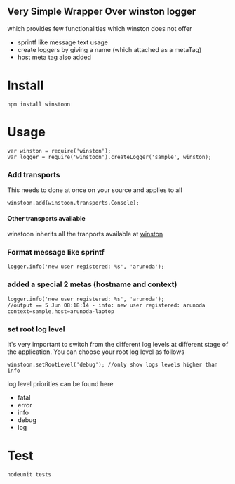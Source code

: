 Very Simple Wrapper Over winston logger
---------------------------------------

which provides few functionalities which winston does not offer

* sprintf like message text usage
* create loggers by giving a name (which attached as a metaTag)
* host meta tag also added

Install
=======
	npm install winstoon

Usage
=====
	var winston = require('winston');
	var logger = require('winstoon').createLogger('sample', winston);
### Add transports
This needs to done at once on your source and applies to all

	winstoon.add(winstoon.transports.Console);

#### Other transports available
winstoon inherits all the tranports available at [winston](https://github.com/indexzero/winston)

### Format message like sprintf
	logger.info('new user registered: %s', 'arunoda');

### added a special 2 metas (hostname and context)
	logger.info('new user registered: %s', 'arunoda');
	//output == 5 Jun 08:18:14 - info: new user registered: arunoda context=sample,host=arunoda-laptop

### set root log level
It's very important to switch from the different log levels at different stage of the application.
You can choose your root log level as follows

	winstoon.setRootLevel('debug'); //only show logs levels higher than info

log level priorities can be found here

* fatal
* error
* info
* debug
* log

Test
=====
	nodeunit tests
